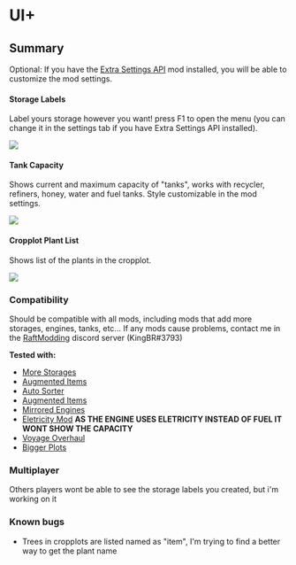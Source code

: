 # UI+
## Summary
Optional: If you have the [Extra Settings API](https://www.raftmodding.com/mods/extra-settings-api) mod installed, you will be able to customize the mod settings.

#### Storage Labels
Label yours storage however you want! press F1 to open the menu (you can change it in the settings tab if you have Extra Settings API installed).

![](https://cdn.discordapp.com/attachments/621723619860545566/1013228019516719134/unknown.png)

#### Tank Capacity
Shows current and maximum capacity of "tanks", works with recycler, refiners, honey, water and fuel tanks. Style customizable in the mod settings.

![](https://cdn.discordapp.com/attachments/621723619860545566/1013255634000556112/unknown.png)

#### Cropplot Plant List
Shows list of the plants in the cropplot.

![](https://cdn.discordapp.com/attachments/621723619860545566/1025598891846021150/unknown.png)

### Compatibility
Should be compatible with all mods, including mods that add more storages, engines, tanks, etc... If any mods cause problems, contact me in the [RaftModding](https://discord.com/invite/juE5uKf8pe) discord server (KingBR#3793)

**Tested with:**
* [More Storages](https://www.raftmodding.com/mods/morestorages)
* [Augmented Items](https://www.raftmodding.com/mods/augmented-items)
* [Auto Sorter](https://www.raftmodding.com/mods/auto-sorter)
* [Augmented Items](https://www.raftmodding.com/mods/augmented-items)
* [Mirrored Engines](https://www.raftmodding.com/mods/mirrored-engines)
* [Eletricity Mod](https://www.raftmodding.com/mods/electricity-mod) **AS THE ENGINE USES ELETRICITY INSTEAD OF FUEL IT WONT SHOW THE CAPACITY**
* [Voyage Overhaul](https://www.raftmodding.com/mods/voyage-overhaul)
* [Bigger Plots](https://www.raftmodding.com/mods/biggerplots)

### Multiplayer
Others players wont be able to see the storage labels you created, but i'm working on it

### Known bugs
* Trees in cropplots are listed named as "item", I'm trying to find a better way to get the plant name